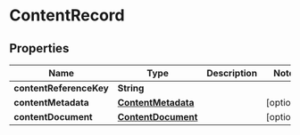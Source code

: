 
# ContentRecord

## Properties
Name | Type | Description | Notes
------------ | ------------- | ------------- | -------------
**contentReferenceKey** | **String** |  | 
**contentMetadata** | [**ContentMetadata**](ContentMetadata.md) |  |  [optional]
**contentDocument** | [**ContentDocument**](ContentDocument.md) |  |  [optional]



